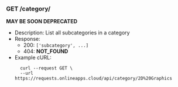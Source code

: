 ### GET /category/<category>
**MAY BE SOON DEPRECATED**
- Description: List all subcategories in a category
- Response: 
    - 200: `['subcategory', ...]`
    - 404: **NOT_FOUND**
- Example cURL:
  ```
    curl --request GET \
    --url https://requests.onlineapps.cloud/api/category/2D%20Graphics
